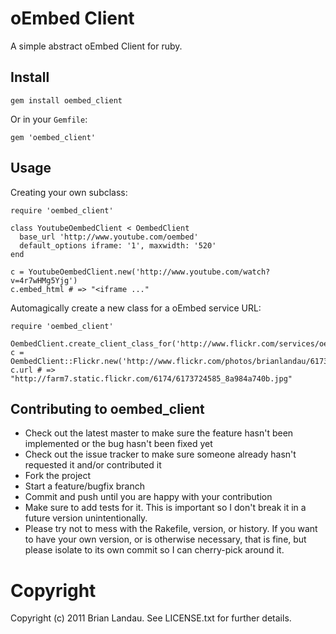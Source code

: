 # oEmbed Client

A simple abstract oEmbed Client for ruby.

## Install

    gem install oembed_client
    
Or in your `Gemfile`:

    gem 'oembed_client'

## Usage

Creating your own subclass:

    require 'oembed_client'
    
    class YoutubeOembedClient < OembedClient
      base_url 'http://www.youtube.com/oembed'
      default_options iframe: '1', maxwidth: '520'
    end
    
    c = YoutubeOembedClient.new('http://www.youtube.com/watch?v=4r7wHMg5Yjg')
    c.embed_html # => "<iframe ..."

Automagically create a new class for a oEmbed service URL:

    require 'oembed_client'
    
    OembedClient.create_client_class_for('http://www.flickr.com/services/oembed')
    c = OembedClient::Flickr.new('http://www.flickr.com/photos/brianlandau/6173724585/in/photostream')
    c.url # => "http://farm7.static.flickr.com/6174/6173724585_8a984a740b.jpg"

## Contributing to oembed_client
 
* Check out the latest master to make sure the feature hasn't been implemented or the bug hasn't been fixed yet
* Check out the issue tracker to make sure someone already hasn't requested it and/or contributed it
* Fork the project
* Start a feature/bugfix branch
* Commit and push until you are happy with your contribution
* Make sure to add tests for it. This is important so I don't break it in a future version unintentionally.
* Please try not to mess with the Rakefile, version, or history. If you want to have your own version, or is otherwise necessary, that is fine, but please isolate to its own commit so I can cherry-pick around it.

# Copyright

Copyright (c) 2011 Brian Landau. See LICENSE.txt for
further details.

